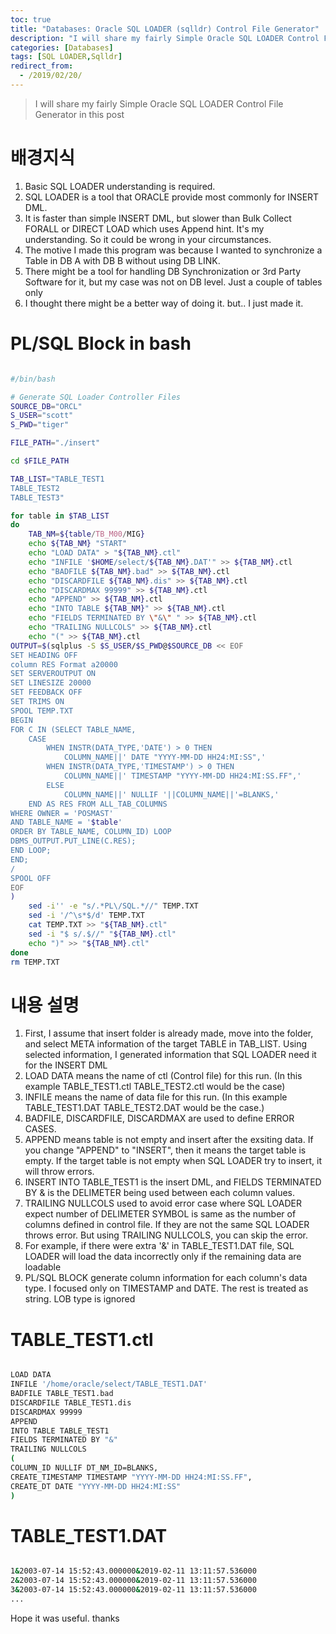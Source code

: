 ```yaml
---
toc: true
title: "Databases: Oracle SQL LOADER (sqlldr) Control File Generator"
description: "I will share my fairly Simple Oracle SQL LOADER Control File Generator in this post"
categories: [Databases]
tags: [SQL LOADER,Sqlldr]
redirect_from:
  - /2019/02/20/
---
```


> I will share my fairly Simple Oracle SQL LOADER Control File Generator in this post

# 배경지식

1. Basic SQL LOADER understanding is required.
2. SQL LOADER is a tool that ORACLE provide most commonly for INSERT DML.
3. It is faster than simple INSERT DML, but slower than Bulk Collect FORALL or DIRECT LOAD which uses Append hint. 
   It's my understanding. So it could be wrong in your circumstances.
4. The motive I made this program was because I wanted to synchronize a Table in DB A with DB B without using DB LINK.
5. There might be a tool for handling DB Synchronization or 3rd Party Software for it, but my case was not on DB level. Just a couple of tables only
6. I thought there might be a better way of doing it. but.. I just made it.

# PL/SQL Block in bash

```bash

#/bin/bash

# Generate SQL Loader Controller Files
SOURCE_DB="ORCL"
S_USER="scott"
S_PWD="tiger"

FILE_PATH="./insert"

cd $FILE_PATH

TAB_LIST="TABLE_TEST1
TABLE_TEST2
TABLE_TEST3"

for table in $TAB_LIST
do
    TAB_NM=${table/TB_M00/MIG}
    echo ${TAB_NM} "START"
    echo "LOAD DATA" > "${TAB_NM}.ctl"
    echo "INFILE '$HOME/select/${TAB_NM}.DAT'" >> ${TAB_NM}.ctl
    echo "BADFILE ${TAB_NM}.bad" >> ${TAB_NM}.ctl
    echo "DISCARDFILE ${TAB_NM}.dis" >> ${TAB_NM}.ctl
    echo "DISCARDMAX 99999" >> ${TAB_NM}.ctl
    echo "APPEND" >> ${TAB_NM}.ctl
    echo "INTO TABLE ${TAB_NM}" >> ${TAB_NM}.ctl
    echo "FIELDS TERMINATED BY \"&\" " >> ${TAB_NM}.ctl
    echo "TRAILING NULLCOLS" >> ${TAB_NM}.ctl
    echo "(" >> ${TAB_NM}.ctl
OUTPUT=$(sqlplus -S $S_USER/$S_PWD@$SOURCE_DB << EOF
SET HEADING OFF
column RES Format a20000
SET SERVEROUTPUT ON
SET LINESIZE 20000
SET FEEDBACK OFF
SET TRIMS ON 
SPOOL TEMP.TXT
BEGIN
FOR C IN (SELECT TABLE_NAME, 
    CASE 
        WHEN INSTR(DATA_TYPE,'DATE') > 0 THEN 
            COLUMN_NAME||' DATE "YYYY-MM-DD HH24:MI:SS",'
        WHEN INSTR(DATA_TYPE,'TIMESTAMP') > 0 THEN 
            COLUMN_NAME||' TIMESTAMP "YYYY-MM-DD HH24:MI:SS.FF",' 
        ELSE 
            COLUMN_NAME||' NULLIF '||COLUMN_NAME||'=BLANKS,' 
    END AS RES FROM ALL_TAB_COLUMNS
WHERE OWNER = 'POSMAST'
AND TABLE_NAME = '$table'
ORDER BY TABLE_NAME, COLUMN_ID) LOOP
DBMS_OUTPUT.PUT_LINE(C.RES);
END LOOP;
END;
/
SPOOL OFF
EOF
)
    sed -i'' -e "s/.*PL\/SQL.*//" TEMP.TXT
    sed -i '/^\s*$/d' TEMP.TXT
    cat TEMP.TXT >> "${TAB_NM}.ctl" 
    sed -i "$ s/.$//" "${TAB_NM}.ctl"
    echo ")" >> "${TAB_NM}.ctl"
done
rm TEMP.TXT


```

# 내용 설명

1. First, I assume that insert folder is already made, move into the folder, and select META information of the target TABLE in TAB_LIST.
   Using selected information, I generated information that SQL LOADER need it for the INSERT DML
2. LOAD DATA means the name of ctl (Control file) for this run. (In this example TABLE_TEST1.ctl TABLE_TEST2.ctl would be the case)
3. INFILE means the name of data file for this run. (In this example TABLE_TEST1.DAT TABLE_TEST2.DAT would be the case.)
4. BADFILE, DISCARDFILE, DISCARDMAX are used to define ERROR CASES. 
5. APPEND means table is not empty and insert after the exsiting data. If you change "APPEND" to "INSERT", then it means the target table is 
   empty. If the target table is not empty when SQL LOADER try to insert, it will throw errors.
6. INSERT INTO TABLE_TEST1 is the insert DML, and FIELDS TERMINATED BY & is the DELIMETER being used between each column values.
7. TRAILING NULLCOLS used to avoid error case where SQL LOADER expect number of DELIMETER SYMBOL is same as 
   the number of columns defined in control file. If they are not the same SQL LOADER throws error. But using TRAILING NULLCOLS, you can skip the error. 
8. For example, if there were extra '&' in TABLE_TEST1.DAT file, SQL LOADER will load the data incorrectly only if the remaining data are 
   loadable   
9. PL/SQL BLOCK generate column information for each column's data type. I focused only on TIMESTAMP and DATE. The rest is treated as string.
   LOB type is ignored

# TABLE_TEST1.ctl

```bash

LOAD DATA
INFILE '/home/oracle/select/TABLE_TEST1.DAT'
BADFILE TABLE_TEST1.bad
DISCARDFILE TABLE_TEST1.dis
DISCARDMAX 99999
APPEND
INTO TABLE TABLE_TEST1
FIELDS TERMINATED BY "&"
TRAILING NULLCOLS
(
COLUMN_ID NULLIF DT_NM_ID=BLANKS,
CREATE_TIMESTAMP TIMESTAMP "YYYY-MM-DD HH24:MI:SS.FF",
CREATE_DT DATE "YYYY-MM-DD HH24:MI:SS"
)

```

# TABLE_TEST1.DAT

```bash

1&2003-07-14 15:52:43.000000&2019-02-11 13:11:57.536000
2&2003-07-14 15:52:43.000000&2019-02-11 13:11:57.536000
3&2003-07-14 15:52:43.000000&2019-02-11 13:11:57.536000
...

```

Hope it was useful. thanks

[^1]: This is a footnote.

[kramdown]: https://kramdown.gettalong.org/
[My Blog]: https://marindie.github.io